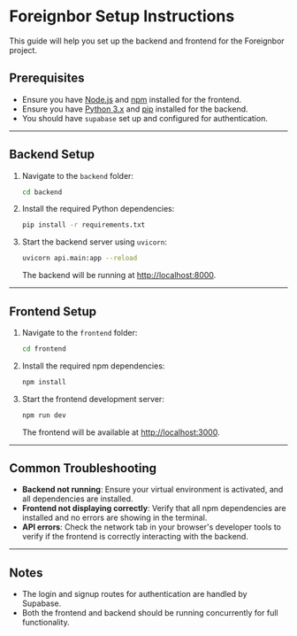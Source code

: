# Foreignbor Setup Instructions

This guide will help you set up the backend and frontend for the Foreignbor project.

## Prerequisites

- Ensure you have [Node.js](https://nodejs.org/) and [npm](https://npmjs.com/) installed for the frontend.
- Ensure you have [Python 3.x](https://www.python.org/downloads/) and [pip](https://pip.pypa.io/en/stable/) installed for the backend.
- You should have `supabase` set up and configured for authentication.

---

## Backend Setup

1. Navigate to the `backend` folder:

    ```bash
    cd backend
    ```

2. Install the required Python dependencies:

    ```bash
    pip install -r requirements.txt
    ```

3. Start the backend server using `uvicorn`:

    ```bash
    uvicorn api.main:app --reload
    ```

   The backend will be running at [http://localhost:8000](http://localhost:8000).

---

## Frontend Setup

1. Navigate to the `frontend` folder:

    ```bash
    cd frontend
    ```

2. Install the required npm dependencies:

    ```bash
    npm install
    ```

3. Start the frontend development server:

    ```bash
    npm run dev
    ```

   The frontend will be available at [http://localhost:3000](http://localhost:3000).

---

## Common Troubleshooting

- **Backend not running**: Ensure your virtual environment is activated, and all dependencies are installed.
- **Frontend not displaying correctly**: Verify that all npm dependencies are installed and no errors are showing in the terminal.
- **API errors**: Check the network tab in your browser's developer tools to verify if the frontend is correctly interacting with the backend.

---

## Notes

- The login and signup routes for authentication are handled by Supabase.
- Both the frontend and backend should be running concurrently for full functionality.

